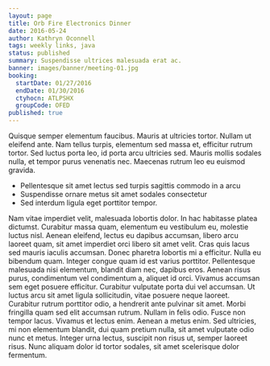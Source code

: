 ```yaml
---
layout: page
title: Orb Fire Electronics Dinner
date: 2016-05-24
author: Kathryn Oconnell
tags: weekly links, java
status: published
summary: Suspendisse ultrices malesuada erat ac.
banner: images/banner/meeting-01.jpg
booking:
  startDate: 01/27/2016
  endDate: 01/30/2016
  ctyhocn: ATLPSHX
  groupCode: OFED
published: true
---
```

Quisque semper elementum faucibus. Mauris at ultricies tortor. Nullam ut eleifend ante. Nam tellus turpis, elementum sed massa et, efficitur rutrum tortor. Sed luctus porta leo, id porta arcu ultricies sed. Mauris mollis sodales nulla, et tempor purus venenatis nec. Maecenas rutrum leo eu euismod gravida.

* Pellentesque sit amet lectus sed turpis sagittis commodo in a arcu
* Suspendisse ornare metus sit amet sodales consectetur
* Sed interdum ligula eget porttitor tempor.

Nam vitae imperdiet velit, malesuada lobortis dolor. In hac habitasse platea dictumst. Curabitur massa quam, elementum eu vestibulum eu, molestie luctus nisl. Aenean eleifend, lectus eu dapibus accumsan, libero arcu laoreet quam, sit amet imperdiet orci libero sit amet velit. Cras quis lacus sed mauris iaculis accumsan. Donec pharetra lobortis mi a efficitur. Nulla eu bibendum quam.
Integer congue quam id est varius porttitor. Pellentesque malesuada nisi elementum, blandit diam nec, dapibus eros. Aenean risus purus, condimentum vel condimentum a, aliquet id orci. Vivamus accumsan sem eget posuere efficitur. Curabitur vulputate porta dui vel accumsan. Ut luctus arcu sit amet ligula sollicitudin, vitae posuere neque laoreet. Curabitur rutrum porttitor odio, a hendrerit ante pulvinar sit amet. Morbi fringilla quam sed elit accumsan rutrum. Nullam in felis odio. Fusce non tempor lacus. Vivamus et lectus enim. Aenean a metus enim. Sed ultricies, mi non elementum blandit, dui quam pretium nulla, sit amet vulputate odio nunc et metus. Integer urna lectus, suscipit non risus ut, semper laoreet risus. Nunc aliquam dolor id tortor sodales, sit amet scelerisque dolor fermentum.
